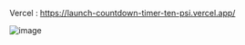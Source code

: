 Vercel : https://launch-countdown-timer-ten-psi.vercel.app/

![image](https://github.com/night-sornram/launch-countdown-timer/assets/136814474/b6428f61-06b4-458e-a27b-647eda17e8a2)
